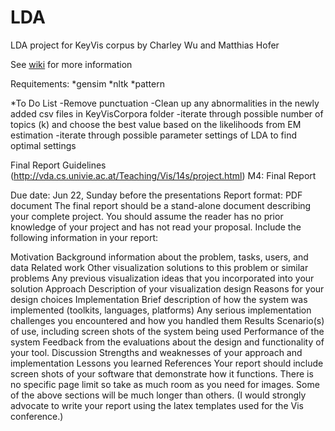 LDA
===


LDA project for KeyVis corpus by Charley Wu and Matthias Hofer

See [wiki](https://github.com/LDAforVisProject/LDA/wiki) for more information


Requitements:
*gensim
*nltk
*pattern

*To Do List
-Remove punctuation
-Clean up any abnormalities in the newly added csv files in KeyVisCorpora folder
-iterate through possible number of topics (k) and choose the best value based on the likelihoods from EM estimation
-iterate through possible parameter settings of LDA to find optimal settings


Final Report Guidelines (http://vda.cs.univie.ac.at/Teaching/Vis/14s/project.html)
M4: Final Report

Due date: Jun 22, Sunday before the presentations 
Report format: PDF document
The final report should be a stand-alone document describing your complete project. You should assume the reader has no prior knowledge of your project and has not read your proposal. Include the following information in your report:

Motivation
Background information about the problem, tasks, users, and data
Related work
Other visualization solutions to this problem or similar problems
Any previous visualization ideas that you incorporated into your solution
Approach
Description of your visualization design
Reasons for your design choices
Implementation
Brief description of how the system was implemented (toolkits, languages, platforms)
Any serious implementation challenges you encountered and how you handled them
Results
Scenario(s) of use, including screen shots of the system being used
Performance of the system
Feedback from the evaluations about the design and functionality of your tool.
Discussion
Strengths and weaknesses of your approach and implementation
Lessons you learned
References
Your report should include screen shots of your software that demonstrate how it functions. There is no specific page limit so take as much room as you need for images. Some of the above sections will be much longer than others. (I would strongly advocate to write your report using the latex templates used for the Vis conference.)
